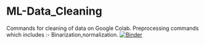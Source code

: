 # ML-Data_Cleaning

Commands for cleaning of data on Google Colab.
Preprocessing commands which includes :- Binarization,normalization.
[![Binder](https://mybinder.org/badge.svg)](https://mybinder.org/v2/gh/varnita21/master)
